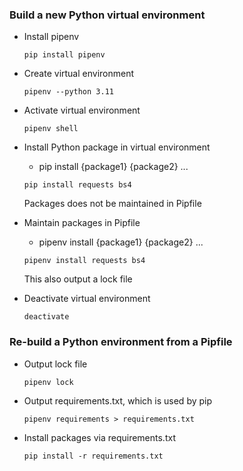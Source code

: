 ### Build a new Python virtual environment

- Install pipenv
  ```shell
  pip install pipenv
  ```

- Create virtual environment
  ```shell
  pipenv --python 3.11
  ```

- Activate virtual environment
  ```shell
  pipenv shell
  ```

- Install Python package in virtual environment
  - pip install {package1} {package2} ...
  ```shell
  pip install requests bs4
  ```
  Packages does not be maintained in Pipfile

- Maintain packages in Pipfile
  - pipenv install {package1} {package2} ...
  ```shell
  pipenv install requests bs4
  ```
  This also output a lock file

- Deactivate virtual environment
  ```shell
  deactivate
  ```

### Re-build a Python environment from a Pipfile

- Output lock file
  ```shell
  pipenv lock
  ```

- Output requirements.txt, which is used by pip
  ```shell
  pipenv requirements > requirements.txt
  ```

- Install packages via requirements.txt
  ```shell
  pip install -r requirements.txt
  ```